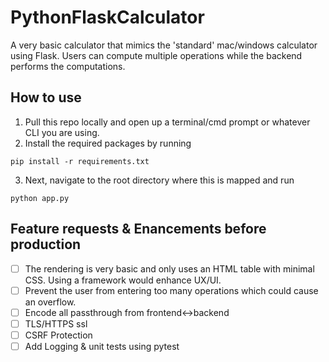 # PythonFlaskCalculator
A very basic calculator that mimics the 'standard' mac/windows calculator using Flask. Users can compute multiple operations while the backend performs the computations.

## How to use
1. Pull this repo locally and open up a terminal/cmd prompt or whatever CLI you are using.
2. Install the required packages by running
```
pip install -r requirements.txt
```
3. Next, navigate to the root directory where this is mapped and run
```
python app.py
```

## Feature requests & Enancements before production
- [ ] The rendering is very basic and only uses an HTML table with minimal CSS. Using a framework would enhance UX/UI.</br>
- [ ] Prevent the user from entering too many operations which could cause an overflow.</br>
- [ ] Encode all passthrough from frontend<->backend</br>
- [ ] TLS/HTTPS ssl</br>
- [ ] CSRF Protection</br>
- [ ] Add Logging & unit tests using pytest
